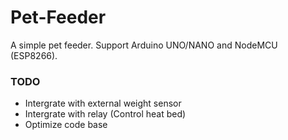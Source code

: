 # Pet-Feeder
A simple pet feeder. Support Arduino UNO/NANO and NodeMCU (ESP8266).

### TODO
* Intergrate with external weight sensor
* Intergrate with relay (Control heat bed)
* Optimize code base
